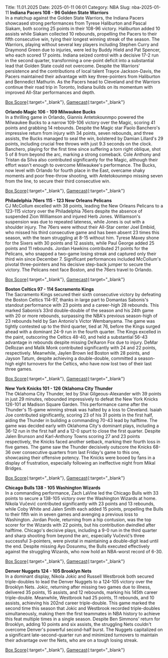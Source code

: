 Title: 11.01.2025
Date: 2025-01-11 06:01
Category: NBA 
Slug: nba-2025-01-11 
**Indiana Pacers 108 - 96 Golden State Warriors**  
In a matchup against the Golden State Warriors, the Indiana Pacers showcased strong performances from Tyrese Haliburton and Pascal Siakam, both scoring 25 points in their 108-96 victory. Haliburton added 10 assists while Siakam collected 10 rebounds, propelling the Pacers to their fifth consecutive win, tying their longest winning streak of the season. The Warriors, playing without several key players including Stephen Curry and Draymond Green due to injuries, were led by Buddy Hield and Pat Spencer, who each scored 17 points. Indiana seized control with a decisive 17-2 run in the second quarter, transforming a one-point deficit into a substantial lead that Golden State could not overcome. Despite the Warriors' persistence and the contributions of local talent Trayce Jackson-Davis, the Pacers maintained their advantage with key three-pointers from Haliburton and Bennedict Mathurin. As the Pacers head to Cleveland and the Warriors continue their road trip in Toronto, Indiana builds on its momentum with improved All-Star performances and depth. 

[Box Score](/game/gsw-vs-ind-0022400525/box-score){:target="_blank"}, [Gamecast](/game/gsw-vs-ind-0022400525){:target="_blank"}<br>

**Orlando Magic 106 - 109 Milwaukee Bucks**  
In a thrilling game in Orlando, Giannis Antetokounmpo powered the Milwaukee Bucks to a narrow 109-106 victory over the Magic, scoring 41 points and grabbing 14 rebounds. Despite the Magic star Paolo Banchero's impressive return from injury with 34 points, seven rebounds, and three assists, the Bucks managed to seal the win, bolstered by Damian Lillard's 29 points, including crucial free throws with just 9.3 seconds on the clock. Banchero, playing for the first time since suffering a torn right oblique, shot 5 of 8 from beyond the arc, marking a strong comeback. Cole Anthony and Tristan da Silva also contributed significantly for the Magic, although their effort wasn't enough to overcome Milwaukee's performance. The Bucks, now level with Orlando for fourth place in the East, overcame shaky moments and poor free-throw shooting, with Antetokounmpo missing seven from the line, to secure their third consecutive win. 

[Box Score](/game/mil-vs-orl-0022400526/box-score){:target="_blank"}, [Gamecast](/game/mil-vs-orl-0022400526){:target="_blank"}<br>

**Philadelphia 76ers 115 - 123 New Orleans Pelicans**  
CJ McCollum excelled with 38 points, leading the New Orleans Pelicans to a 123-115 victory over the Philadelphia 76ers despite the absence of suspended Zion Williamson and injured Herb Jones. Williamson's suspension was due to repeated lateness, while Jones is out with a shoulder injury. The 76ers were without their All-Star center Joel Embiid, who missed his third consecutive game and has been absent 23 times this season, with the team struggling at 8-15 without him. Tyrese Maxey shone for the Sixers with 30 points and 12 assists, while Paul George added 25 points and 11 rebounds. Jordan Hawkins contributed 21 points for the Pelicans, who snapped a two-game losing streak and captured only their third win since December 7. Significant performances included McCollum's pivotal three-pointers and his decisive step-back jumper to secure the victory. The Pelicans next face Boston, and the 76ers travel to Orlando. 

[Box Score](/game/nop-vs-phi-0022400527/box-score){:target="_blank"}, [Gamecast](/game/nop-vs-phi-0022400527){:target="_blank"}<br>

**Boston Celtics 97 - 114 Sacramento Kings**  
The Sacramento Kings secured their sixth consecutive victory by defeating the Boston Celtics 114-97, thanks in large part to Domantas Sabonis's standout performance with 23 points and a career-high 28 rebounds. This marked Sabonis’s 33rd double-double of the season and his 24th game with 20 or more rebounds, surpassing the NBA's previous season-high of 23 rebounds held by San Antonio's Victor Wembanyama. The game was tightly contested up to the third quarter, tied at 76, before the Kings surged ahead with a dominant 24-9 run in the fourth quarter. The Kings excelled in the paint, outscoring the Celtics 48-40, and held a substantial 56-43 advantage in rebounds despite missing De’Aaron Fox due to injury. DeMar DeRozan and Malik Monk contributed significantly with 24 and 22 points, respectively. Meanwhile, Jaylen Brown led Boston with 28 points, and Jayson Tatum, despite achieving a double-double, committed a season-high eight turnovers for the Celtics, who have now lost two of their last three games. 

[Box Score](/game/sac-vs-bos-0022400528/box-score){:target="_blank"}, [Gamecast](/game/sac-vs-bos-0022400528){:target="_blank"}<br>

**New York Knicks 101 - 126 Oklahoma City Thunder**  
The Oklahoma City Thunder, led by Shai Gilgeous-Alexander with 39 points in just 29 minutes, rebounded impressively to defeat the New York Knicks 126-101 at Madison Square Garden. This performance came after the Thunder's 15-game winning streak was halted by a loss to Cleveland. Isaiah Joe contributed significantly, scoring 23 of his 31 points in the first half, aiding the Thunder in building a commanding 70-43 lead by halftime. The game was decided early with Oklahoma City's dominant plays, including a 36-12 run in the first half and a 12-0 spurt to close the first quarter. Despite Jalen Brunson and Karl-Anthony Towns scoring 27 and 23 points respectively, the Knicks faced another setback, marking their fourth loss in five games. The game saw the Thunder decisively outscore the Knicks 68-36 over consecutive quarters from last Friday's game to this one, showcasing their offensive potency. The Knicks were booed by fans in a display of frustration, especially following an ineffective night from Mikal Bridges. 

[Box Score](/game/okc-vs-nyk-0022400529/box-score){:target="_blank"}, [Gamecast](/game/okc-vs-nyk-0022400529){:target="_blank"}<br>

**Chicago Bulls 138 - 105 Washington Wizards**  
In a commanding performance, Zach LaVine led the Chicago Bulls with 33 points to secure a 138-105 victory over the Washington Wizards at home. Nikola Vučević contributed significantly with 23 points and 13 rebounds, while Coby White and Jalen Smith each added 15 points, propelling the Bulls to their fifth win in seven games and avenging a previous loss to Washington. Jordan Poole, returning from a hip contusion, was the top scorer for the Wizards with 22 points, but his contribution dwindled after halftime. Chicago's decisive plays, including a 9-0 run in the third quarter and sharp shooting from beyond the arc, especially Vučević’s three successful 3-pointers, were pivotal in maintaining a double-digit lead until the end. Despite missing Ayo Dosunmu, the Bulls executed effectively against the struggling Wizards, who now hold an NBA-worst record of 6-30. 

[Box Score](/game/was-vs-chi-0022400530/box-score){:target="_blank"}, [Gamecast](/game/was-vs-chi-0022400530){:target="_blank"}<br>

**Denver Nuggets 124 - 105 Brooklyn Nets**  
In a dominant display, Nikola Jokic and Russell Westbrook both secured triple-doubles to lead the Denver Nuggets to a 124-105 victory over the Brooklyn Nets. Jokic, returning after missing two games due to illness, delivered 35 points, 15 assists, and 12 rebounds, marking his 145th career triple-double. Meanwhile, Westbrook had 25 points, 11 rebounds, and 10 assists, achieving his 202nd career triple-double. This game marked the second time this season that Jokic and Westbrook recorded triple-doubles simultaneously, making them the first teammates in NBA history to achieve this feat multiple times in a single season. Despite Ben Simmons' return for Brooklyn, adding 10 points and six assists, the struggling Nets couldn't overcome Denver's powerful second-half burst. The Nuggets capitalized on a significant late-second-quarter run and minimized turnovers to maintain their advantage over the Nets, who are on a tough losing streak. 

[Box Score](/game/bkn-vs-den-0022400531/box-score){:target="_blank"}, [Gamecast](/game/bkn-vs-den-0022400531){:target="_blank"}<br>

